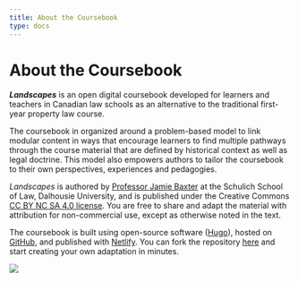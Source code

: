 ```yaml
---
title: About the Coursebook
type: docs
---
```


# About the Coursebook

<!--<div class="center"><a href="/"><img src="imgs/cover.jpg" style="max-width: 300px"></a></div>-->

***Landscapes*** is an open digital coursebook developed for learners and teachers in Canadian law schools as an alternative to the traditional first-year property law course. 

The coursebook in organized around a problem-based model to link modular content in ways that encourage learners to find multiple pathways through the course material that are defined by historical context as well as legal doctrine. This model also empowers authors to tailor the coursebook to their own perspectives, experiences and pedagogies.

*Landscapes* is authored by [Professor Jamie Baxter](https://www.dal.ca/faculty/law/faculty-staff/our-faculty/jamie-baxter.html) at the Schulich School of Law, Dalhousie University, and is published under the Creative Commons [CC BY NC SA 4.0 license](https://creativecommons.org/licenses/by-nc-sa/4.0/). You are free to share and adapt the material with attribution for non-commercial use, except as otherwise noted in the text. 

The coursebook is built using open-source software ([Hugo](https://gohugo.io)), hosted on [GitHub](https://github.com), and published with [Netlify](https://www.netlify.com). You can fork the repository [here](https://github.com/radish-es/casebook-property/tree/main) and start creating your own adaptation in minutes. 

<div class="center"><a href="https://creativecommons.org/licenses/by-nc-sa/4.0/"><img src="imgs/by-nc-sa.png" style="max-width: 150px"></a></div>